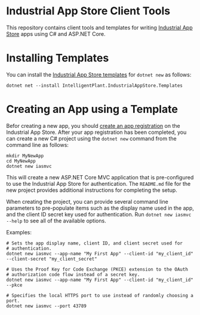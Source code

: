 # Industrial App Store Client Tools

This repository contains client tools and templates for writing [Industrial App Store](https://appstore.intelligentplant.com) apps using C# and ASP.NET Core.


# Installing Templates

You can install the [Industrial App Store templates](https://www.nuget.org/packages/IntelligentPlant.IndustrialAppStore.Templates) for `dotnet new` as follows:

```
dotnet net --install IntelligentPlant.IndustrialAppStore.Templates
```


# Creating an App using a Template

Befor creating a new app, you should [create an app registration](https://appstore.intelligentplant.com/Developer/AddApplication) on the Industrial App Store. After your app registration has been completed, you can create a new C# project using the `dotnet new` command from the command line as follows:

```
mkdir MyNewApp
cd MyNewApp
dotnet new iasmvc
```

This will create a new ASP.NET Core MVC application that is pre-configured to use the Industrial App Store for authentication. The `README.md` file for the new project provides additional instructions for completing the setup.

When creating the project, you can provide several command line parameters to pre-populate items such as the display name used in the app, and the client ID secret key used for authentication. Run `dotnet new iasmvc --help` to see all of the available options. 

Examples:

```
# Sets the app display name, client ID, and client secret used for 
# authentication.
dotnet new iasmvc --app-name "My First App" --client-id "my_client_id" --client-secret "my_client_secret"

# Uses the Proof Key for Code Exchange (PKCE) extension to the OAuth 
# authorization code flow instead of a secret key.
dotnet new iasmvc --app-name "My First App" --client-id "my_client_id" --pkce

# Specifies the local HTTPS port to use instead of randomly choosing a port.
dotnet new iasmvc --port 43789
```
